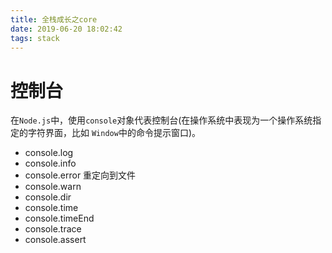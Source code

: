 ```yaml
---
title: 全栈成长之core
date: 2019-06-20 18:02:42
tags: stack
---
```


# 控制台
在`Node.js`中，使用`console`对象代表控制台(在操作系统中表现为一个操作系统指定的字符界面，比如 `Window`中的命令提示窗口)。

- console.log
- console.info
- console.error 重定向到文件
- console.warn
- console.dir
- console.time
- console.timeEnd
- console.trace
- console.assert
